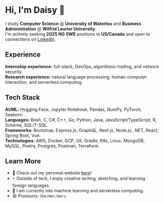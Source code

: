 # Hi, I'm Daisy 👋

I study **Computer Science** @ **University of Waterloo** and **Business Administration** @ **Wilfrid Laurier University**. <br>
I'm actively seeking **2025 NG SWE** positions in **US/Canada** and open to connections on [LinkedIn](https://www.linkedin.com/in/chun--ye/). <br>

## Experience
**Internship experience:** full-stack, DevOps, algorithmic trading, and network security. <br>
**Research experience:** natural language processing, human-computer interaction, and serverless computing.

## Tech Stack
**AI/ML:** Hugging Face, Jupyter Notebook, Pandas, NumPy, PyTorch, Seaborn. <br>
**Languages:** Bash, C, C#, C++, Go, Python, Java, JavaScript/TypeScript, R, Scheme, SQL/T-SQL. <br>
**Frameworks:** Bootstrap, Express.js, GraphQL, Next.js, Node.js, .NET, React, Spring Boot, Vue. <br>
**Technologies:** AWS, Docker, GCP, Git, Gradle, K8s, Linux, MongoDB, MySQL, Poetry, Postgres, Postman, Terraform. <br>

## Learn More
- 🌱 Check out my personal website [here](https://daisy-ye.com/)!
- ⚡ Outside of tech, I enjoy creative writing, sketching, and learning foreign languages.
- 🤖 I am currently into machine learning and serverless computing.
- 😄 Pronouns: `She/Her/Hers`
